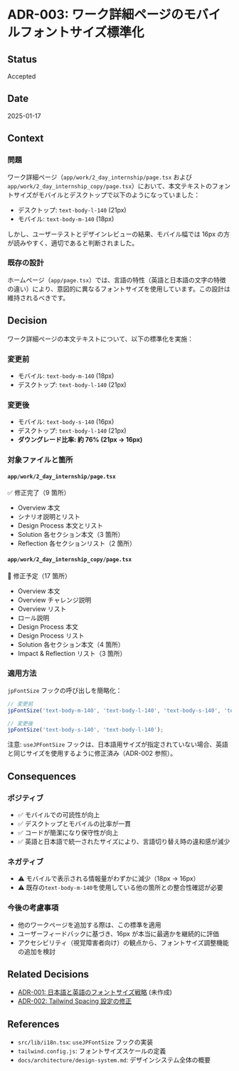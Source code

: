 # ADR-003: ワーク詳細ページのモバイルフォントサイズ標準化

## Status

Accepted

## Date

2025-01-17

## Context

### 問題

ワーク詳細ページ（`app/work/2_day_internship/page.tsx` および `app/work/2_day_internship_copy/page.tsx`）において、本文テキストのフォントサイズがモバイルとデスクトップで以下のようになっていました：

- デスクトップ: `text-body-l-140` (21px)
- モバイル: `text-body-m-140` (18px)

しかし、ユーザーテストとデザインレビューの結果、モバイル幅では 16px の方が読みやすく、適切であると判断されました。

### 既存の設計

ホームページ（`app/page.tsx`）では、言語の特性（英語と日本語の文字の特徴の違い）により、意図的に異なるフォントサイズを使用しています。この設計は維持されるべきです。

## Decision

ワーク詳細ページの本文テキストについて、以下の標準化を実施：

### 変更前

- モバイル: `text-body-m-140` (18px)
- デスクトップ: `text-body-l-140` (21px)

### 変更後

- モバイル: `text-body-s-140` (16px)
- デスクトップ: `text-body-l-140` (21px)
- **ダウングレード比率: 約 76% (21px → 16px)**

### 対象ファイルと箇所

#### `app/work/2_day_internship/page.tsx`

✅ 修正完了（9 箇所）

- Overview 本文
- シナリオ説明とリスト
- Design Process 本文とリスト
- Solution 各セクション本文（3 箇所）
- Reflection 各セクションリスト（2 箇所）

#### `app/work/2_day_internship_copy/page.tsx`

🔄 修正予定（17 箇所）

- Overview 本文
- Overview チャレンジ説明
- Overview リスト
- ロール説明
- Design Process 本文
- Design Process リスト
- Solution 各セクション本文（4 箇所）
- Impact & Reflection リスト（3 箇所）

### 適用方法

`jpFontSize` フックの呼び出しを簡略化：

```typescript
// 変更前
jpFontSize('text-body-m-140', 'text-body-l-140', 'text-body-s-140', 'text-body-m-140');

// 変更後
jpFontSize('text-body-s-140', 'text-body-l-140');
```

注意: `useJPFontSize` フックは、日本語用サイズが指定されていない場合、英語と同じサイズを使用するように修正済み（ADR-002 参照）。

## Consequences

### ポジティブ

- ✅ モバイルでの可読性が向上
- ✅ デスクトップとモバイルの比率が一貫
- ✅ コードが簡潔になり保守性が向上
- ✅ 英語と日本語で統一されたサイズにより、言語切り替え時の違和感が減少

### ネガティブ

- ⚠️ モバイルで表示される情報量がわずかに減少（18px → 16px）
- ⚠️ 既存の`text-body-m-140`を使用している他の箇所との整合性確認が必要

### 今後の考慮事項

- 他のワークページを追加する際は、この標準を適用
- ユーザーフィードバックに基づき、16px が本当に最適かを継続的に評価
- アクセシビリティ（視覚障害者向け）の観点から、フォントサイズ調整機能の追加を検討

## Related Decisions

- [ADR-001: 日本語と英語のフォントサイズ戦略](001-font-sizing-language-strategy.md) (未作成)
- [ADR-002: Tailwind Spacing 設定の修正](002-tailwind-spacing-fix.md)

## References

- `src/lib/i18n.tsx`: `useJPFontSize` フックの実装
- `tailwind.config.js`: フォントサイズスケールの定義
- `docs/architecture/design-system.md`: デザインシステム全体の概要
